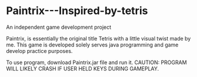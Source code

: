 # Paintrix---Inspired-by-tetris
An independent game development project

Paintrix, is essentially the original title Tetris with a little visual twist made by me. This game is developed solely serves java programming and game develop practice purposes.

To use program, download Paintrix.jar file and run it.
CAUTION: PROGRAM WILL LIKELY CRASH IF USER HELD KEYS DURING GAMEPLAY.
